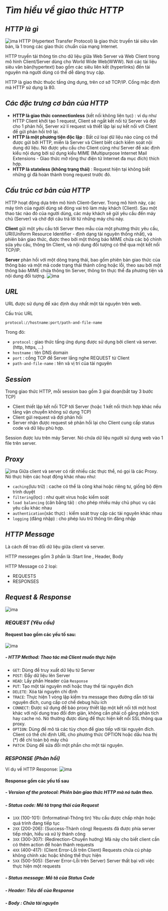
# ***Tìm hiểu về giao thức HTTP***
## ***HTTP là gì***
![ima](../IMG/7.png)
HTTP (Hypertext Transfer Protocol) là giao thức truyền tải siêu văn bản, là 1 trong các giao thức chuẩn của mạng Internet.

HTTP truyền tải thông tin cho dữ liệu giữa Web Server và Web Client trong mô hình Client/Server dùng cho World Wide Web(WWW). Nơi các tài liệu siêu văn bản(hypertext) bao gồm các siêu liên kết (hyperlinks) đến tài nguyên mà người dùng có thể dễ dàng truy cập.

HTTP là giao thức thuộc tầng ứng dụng, trên cơ sở TCP/IP. Cổng mặc định mà HTTP sử dụng là 80.
## ***Các đặc trưng cơ bản của HTTP***
- **HTTP là giao thức connectionless** (kết nối không liên tục) : ví dụ như HTTP Client khởi tạo 1 request, Client sẽ ngắt kết nối từ Server và đợi cho 1 phản hồi, Server xử lí request và thiết lập lại sự kết nối với Client để gửi phản hồi trở lại.
- **HTTP là một phương tiện độc lập** : Bất cứ loại dữ liệu nào cũng có thể được gửi bởi HTTP, miễn là Server và Client  biết cách kiểm soát nội dung dữ liệu. Nó được yêu cầu cho Client cũng như Server để xác định kiểu nội dung bởi sử dụng kiểu MIME (Multipurpose Internet Mail Extensions - Giao thức mở rộng thư điện tử Internet đa mục đích) thích hợp.
- **HTTP là stateless (không trạng thái)** : Request hiện tại không biết những gì đã hoàn thành trong request trước đó.

## ***Cấu trúc cơ bản của HTTP***
HTTP hoạt động dựa trên mô hình Client–Server. Trong mô hình này, các máy tính của người dùng sẽ đóng vai trò làm máy khách (Client). Sau một thao tác nào đó của người dùng, các máy khách sẽ gửi yêu cầu đến máy chủ (Server) và chờ đợi câu trả lời từ những máy chủ này.

**Client** gửi một yêu cầu tới Server theo mẫu của một phương thức yêu cầu, URI(Uniform Resource Identifier - định dạng tài nguyên thống nhất), và phiên bản giao thức, được theo bởi một thông báo MIME chứa các bộ chỉnh sửa yêu cầu, thông tin Client, và nội dung đối tượng có thể qua một kết nối TCP/IP.

**Server** phản hồi với một dòng trạng thái, bao gồm phiên bản giao thức của thông báo và một mã code trạng thái thành công hoặc lỗi, theo sau bởi một thông báo MIME chứa thông tin Server, thông tin thực thể đa phương tiện và nội dung đối tượng.
![ima](../IMG/1.png)

## ***URL***
URL được sử dụng để xác định duy nhất một tài nguyên trên web.

Cấu trúc URL
```
protocol://hostname:port/path-and-file-name
```

Trong đó:
- `protocol` : giao thức tầng ứng dụng được sử dụng bởi client và server. (http, https, ...)
- `hostname` : tên DNS domain
- `port` : cổng TCP để Server lắng nghe REQUEST từ Client
- `path-and-file-name` : tên và vị trí của tài nguyên

## ***Session***
Trong giao thức HTTP, mỗi session bao gồm 3 giai đoạn(bắt tay 3 bước TCP)
- Client thiết lập kết nối TCP tới Server (hoặc 1 kết nối thích hợp khác nếu tầng vận chuyển không sử dụng TCP)
- Client gửi request và đợi phản hồi
- Server nhận được request sẽ phản hồi lại cho Client cung cấp status code và dữ liệu phù hợp.

Session được lưu trên máy Server. Nó chứa dữ liệu người sử dụng web vào 1 file trên server.
## ***Proxy***
![ima](../IMG/2.png)
Giữa client và server có rất nhiều các thực thể, nó gọi là các Proxy. Nó thực hiện các hoạt động khác nhau như:
- `caching`(lưu trữ) : cache có thể là công khai hoặc riêng tư, giống bộ đệm trình duyệt
- `filtering`(lọc) : như quét virus hoặc kiểm soát
- `load balancing` (cân bằng tải) : cho phép nhiều máy chủ phục vụ các yêu cầu khác nhau
- `authentication`(xác thực) : kiểm soát truy cập các tài nguyên khác nhau
- `logging` (đăng nhập) : cho phép lưu trữ thông tin đăng nhập

## ***HTTP Message***
Là cách để trao đổi dữ liệu giữa client và server.

HTTP messeges gồm 3 phần là :Start line , Header, Body

HTTP Message có 2 loại:

- REQUESTS
- RESPONSES
## ***Request & Response***
![ima](../IMG/3.png)
### ***REQUEST (Yêu cầu)***
#### **Request bao gồm các yếu tố sau:**
![ima](../IMG/4.png)
##### - HTTP Method: Thao tác mà Client muốn thực hiện
- `GET`: Dùng để truy xuất dữ liệu từ Server
- `POST`: Đẩy dữ liệu lên Server
- `HEAD`: Lấy phần Header của `Response`
- `PUT`: Tạo một tài nguyên mới hoặc thay thế tài nguyên đích
- `DELETE`: Xóa tài nguyên chỉ định
- `TRACE`: Thực hiện 1 vòng lặp kiểm tra message theo đường dẫn tới tài nguyên đích, cung cấp cơ chế debug hữu ích
- `CONNECT`: Được sử dụng để bảo proxy thiết lập một kết nối tới một host khác với nội dung trao đổi đơn giản, không cần phải cố gắng phân tích hay cache nó. Nó thường được dùng để thực hiện kết nối SSL thông qua proxy.
- `OPTION`: Dùng để mô tả các tùy chọn để giao tiếp với tài nguyên đích. Client có thể chỉ định URL cho phương thức OPTION hoặc dấu hoa thị (*) để chỉ toàn bộ máy chủ
- `PATCH`: Dùng để sửa đổi một phần cho một tài nguyên.
### ***RESPONSE (Phản hồi)***
Ví dụ về HTTP Response:
![ima](../IMG/6.png)

#### **Response gồm các yếu tố sau**
##### - Version of the protocol: Phiên bản giao thức HTTP mà nó tuân theo.
##### - Status code: Mô tả trạng thái của Request

- `1XX` (100-101): (Informatinal-Thông tin) Yêu cầu được chấp nhận hoặc quá trình đang tiếp tục
- `2XX` (200-206): (Success-Thành công) Requests đã được phía server tiếp nhận, hiểu và xử lý thành công
- `3XX` (300-307): (Redirection-Chuyển hướng) Mã này cho biết client cần có thêm action để hoàn thành requests
- `4XX` (400-417): (Client Error-Lỗi trên Client) Requests chứa cú pháp không chính xác hoặc không thể thực hiện
- `5XX` (500-505): (Server Error-Lỗi trên Server) Server thất bại với việc thực hiện một requests
##### - Status message: Mô tả của Status Code
##### - Header: Tiêu đề của Response
##### - Body : Chứa tài nguyên





